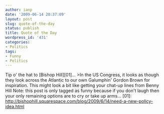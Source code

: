 ```yaml
---
author: ianp
date: '2009-06-14 20:37:09'
layout: post
slug: quote-of-the-day
status: publish
title: Quote of the Day
wordpress_id: '431'
categories:
- Politics
tags:
- Funny
- Politics
---
```


Tip o' the hat to [Bishop Hill][01]... \>In the US Congress, it looks as
though they look across the Atlantic to our own Galumphin' Gordon Brown
for inspiration. This might look a bit like getting your chat-up lines
from Benny Hill Note: this post is only tagged as funny because if you
don't laugh then your only remaining options are to cry or take up
arms... [01]:
http://bishophill.squarespace.com/blog/2009/6/14/need-a-new-policy-idea.html
